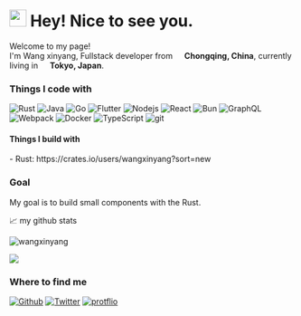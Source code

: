 <h1><img src="https://emojis.slackmojis.com/emojis/images/1531849430/4246/blob-sunglasses.gif?1531849430" width="30"/> Hey! Nice to see you.</h1>


<p>Welcome to my page! </br> I'm Wang xinyang, Fullstack developer from <img src="https://cdn-icons-png.flaticon.com/512/5372/5372696.png" width="13"/> <b>Chongqing, China</b>, currently living in <img src="https://cdn-icons-png.flaticon.com/512/197/197604.png" width="13"/> <b>Tokyo, Japan</b>. </p>
<h3>Things I code with</h3>
<p>
  <img alt="Rust" src="https://img.shields.io/badge/-Rust-311C87?style=flat-square&logo=rust&logoColor=red" />
  <img alt="Java" src="https://img.shields.io/badge/-Java-FB542B?style=flat-square&logo=Java&logoColor=white" />
  <img alt="Go" src="https://img.shields.io/badge/-Golang-2088FF?style=flat-square&logo=go&logoColor=white" />
  <img alt="Flutter" src="https://img.shields.io/badge/Flutter-lightgreen?logo=flutter&logoColor=blue" />
  <img alt="Nodejs" src="https://img.shields.io/badge/-Nodejs-43853d?style=flat-square&logo=Node.js&logoColor=white" />
  <img alt="React" src="https://img.shields.io/badge/-React-45b8d8?style=flat-square&logo=react&logoColor=white" />
  <img alt="Bun" src="https://img.shields.io/badge/Bun-black?style=flat&logo=bun&logoColor=white" />
  
  <!--
   <img alt="Lua" src="https://img.shields.io/badge/-Lua-311C87?style=flat-square&logo=lua&logoColor=blueviolet" />
  <img alt="Elixir" src="https://img.shields.io/badge/-Elixir-blueviolet?style=flat-square&logo=elixir&logoColor=white" />
  <img alt="Vlang" src="https://img.shields.io/badge/%20-vlang-red?style=flat-square&logo=v&logoColor=blue" />
  <img alt="Apollo" src="https://img.shields.io/badge/-Apollo%20GraphQL-311C87?style=flat-square&logo=apollo-graphql&logoColor=white" />
  <img alt="redux" src="https://img.shields.io/badge/-Redux-764ABC?style=flat-square&logo=redux&logoColor=white" />
  <img alt="Sass" src="https://img.shields.io/badge/-Sass-CC6699?style=flat-square&logo=sass&logoColor=white" />
  <img alt="Styled Components" src="https://img.shields.io/badge/-Styled_Components-db7092?style=flat-square&logo=styled-components&logoColor=white" />
  <img alt="NestJs" src="https://img.shields.io/badge/-NestJs-ea2845?style=flat-square&logo=nestjs&logoColor=white" />
  <img alt="npm" src="https://img.shields.io/badge/-NPM-CB3837?style=flat-square&logo=npm&logoColor=white" />
  <img alt="html5" src="https://img.shields.io/badge/-HTML5-E34F26?style=flat-square&logo=html5&logoColor=white" />
  <img alt="MongoDB" src="https://img.shields.io/badge/-MongoDB-13aa52?style=flat-square&logo=mongodb&logoColor=white" />
  -->
  
  <img alt="GraphQL" src="https://img.shields.io/badge/-GraphQL-E10098?style=flat-square&logo=graphql&logoColor=white" />
  <img alt="Webpack" src="https://img.shields.io/badge/-Webpack-8DD6F9?style=flat-square&logo=webpack&logoColor=white" /> 
  <img alt="Docker" src="https://img.shields.io/badge/-Docker-46a2f1?style=flat-square&logo=docker&logoColor=white" />
  <img alt="TypeScript" src="https://img.shields.io/badge/-TypeScript-007ACC?style=flat-square&logo=typescript&logoColor=white" />
  <img alt="git" src="https://img.shields.io/badge/-Git-F05032?style=flat-square&logo=git&logoColor=white" />
</p>
<h4>Things I build with</h4>
- Rust: https://crates.io/users/wangxinyang?sort=new

<h3>Goal</h3>
<p>My goal is to build small components with the Rust.</p>

📈 my github stats
<p align="center">
  <p>
    <!--
    <img align="top" src="https://github-readme-stats.vercel.app/api/top-langs/?username=wangxinyang&layout=compact&langs_count=4&hide=javascript,html,css"/>    
-->
    <img align="center" src="https://github-readme-stats.vercel.app/api?username=wangxinyang&theme=dracula&show_icons=true&hide_rank=true&hide=issues&count_private=true&include_all_commits=true" alt="wangxinyang"/>
  </p>
  <p>
    <img align="top" src="https://github-readme-stats.vercel.app/api/top-langs/?username=wangxinyang&theme=dracula&layout=compact&langs_count=4&hide=javascript,html,css"/>    
  </p>
  
<h3>Where to find me</h3>
<p><a href="https://github.com/wangxinyang" target="_blank"><img alt="Github" src="https://img.shields.io/badge/GitHub-%2312100E.svg?&style=for-the-badge&logo=Github&logoColor=white" /></a> <a href="https://twitter.com/wangxinyang" target="_blank"><img alt="Twitter" src="https://img.shields.io/badge/twitter-%231DA1F2.svg?&style=for-the-badge&logo=twitter&logoColor=white" /></a> <a href="http://www.wxyang.tk/" target="_blank"><img alt="protflio" src="https://img.shields.io/badge/Protflio-%2312100E.svg?&style=for-the-badge&logo=Protflio&logoColor=white" /></a>
</p>
